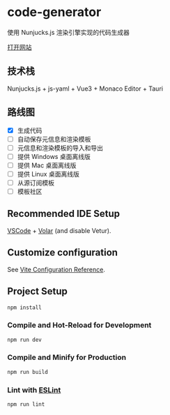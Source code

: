 # code-generator

使用 Nunjucks.js 渲染引擎实现的代码生成器

[打开网站](https://code-generator.dadilive.top/)

## 技术栈

Nunjucks.js + js-yaml + Vue3 + Monaco Editor + Tauri

## 路线图

- [x] 生成代码
- [ ] 自动保存元信息和渲染模板
- [ ] 元信息和渲染模板的导入和导出
- [ ] 提供 Windows 桌面离线版
- [ ] 提供 Mac 桌面离线版
- [ ] 提供 Linux 桌面离线版
- [ ] 从源订阅模板
- [ ] 模板社区

## Recommended IDE Setup

[VSCode](https://code.visualstudio.com/) + [Volar](https://marketplace.visualstudio.com/items?itemName=Vue.volar) (and disable Vetur).

## Customize configuration

See [Vite Configuration Reference](https://vitejs.dev/config/).

## Project Setup

```sh
npm install
```

### Compile and Hot-Reload for Development

```sh
npm run dev
```

### Compile and Minify for Production

```sh
npm run build
```

### Lint with [ESLint](https://eslint.org/)

```sh
npm run lint
```
